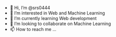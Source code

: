 - 👋 Hi, I’m @srs0444
- 👀 I’m interested in Web and Machine Learning
- 🌱 I’m currently learning Web development
- 💞️ I’m looking to collaborate on Machine Learning
- 📫 How to reach me ...

<!---
srs0444/srs0444 is a ✨ special ✨ repository because its `README.md` (this file) appears on your GitHub profile.
You can click the Preview link to take a look at your changes.
--->
